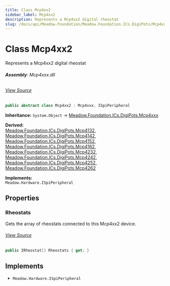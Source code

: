 ```yaml
---
title: Class Mcp4xx2
sidebar_label: Mcp4xx2
description: Represents a Mcp4xx2 digital rheostat
slug: /docs/api/Meadow.Foundation/Meadow.Foundation.ICs.DigiPots/Mcp4xx2
---
```

# Class Mcp4xx2
Represents a Mcp4xx2 digital rheostat

###### **Assembly**: Mcp4xxx.dll
###### [View Source](https://github.com/WildernessLabs/Meadow.Foundation.git/blob/develop/Source/Meadow.Foundation.Peripherals/ICs.DigiPots.Mcp4xxx/Driver/Mcp4xx2.cs#L9)
```csharp title="Declaration"
public abstract class Mcp4xx2 : Mcp4xxx, ISpiPeripheral
```
**Inheritance:** `System.Object` -> [Meadow.Foundation.ICs.DigiPots.Mcp4xxx](../Meadow.Foundation.ICs.DigiPots/Mcp4xxx)

**Derived:**  
[Meadow.Foundation.ICs.DigiPots.Mcp4132](../Meadow.Foundation.ICs.DigiPots/Mcp4132), [Meadow.Foundation.ICs.DigiPots.Mcp4142](../Meadow.Foundation.ICs.DigiPots/Mcp4142), [Meadow.Foundation.ICs.DigiPots.Mcp4152](../Meadow.Foundation.ICs.DigiPots/Mcp4152), [Meadow.Foundation.ICs.DigiPots.Mcp4162](../Meadow.Foundation.ICs.DigiPots/Mcp4162), [Meadow.Foundation.ICs.DigiPots.Mcp4232](../Meadow.Foundation.ICs.DigiPots/Mcp4232), [Meadow.Foundation.ICs.DigiPots.Mcp4242](../Meadow.Foundation.ICs.DigiPots/Mcp4242), [Meadow.Foundation.ICs.DigiPots.Mcp4252](../Meadow.Foundation.ICs.DigiPots/Mcp4252), [Meadow.Foundation.ICs.DigiPots.Mcp4262](../Meadow.Foundation.ICs.DigiPots/Mcp4262)

**Implements:**  
`Meadow.Hardware.ISpiPeripheral`

## Properties
### Rheostats
Gets the array of rheostats connected to this Mcp4xx2 device.
###### [View Source](https://github.com/WildernessLabs/Meadow.Foundation.git/blob/develop/Source/Meadow.Foundation.Peripherals/ICs.DigiPots.Mcp4xxx/Driver/Mcp4xx2.cs#L14)
```csharp title="Declaration"
public IRheostat[] Rheostats { get; }
```

## Implements

* `Meadow.Hardware.ISpiPeripheral`

